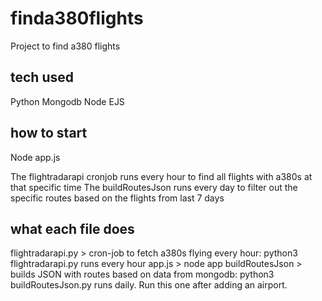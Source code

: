 # finda380flights

Project to find a380 flights

## tech used

Python
Mongodb
Node
EJS

## how to start

Node app.js

The flightradarapi cronjob runs every hour to find all flights with a380s at that specific time
The buildRoutesJson runs every day to filter out the specific routes based on the flights from last 7 days

## what each file does

flightradarapi.py > cron-job to fetch a380s flying every hour: python3 flightradarapi.py runs every hour
app.js > node app
buildRoutesJson > builds JSON with routes based on data from mongodb: python3 buildRoutesJson.py runs daily. Run this one after adding an airport.
